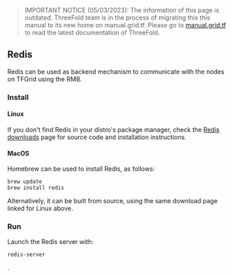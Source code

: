 > IMPORTANT NOTICE (05/03/2023): 
The information of this page is outdated. ThreeFold team is in the process of migrating this this manual to its new home on manual.grid.tf. Please go to [manual.grid.tf](https://manual.grid.tf/) to read the latest documentation of ThreeFold.


## Redis

Redis can be used as backend mechanism to communicate with the nodes on TFGrid using the RMB.

### Install

#### Linux
If you don't find Redis in your distro's package manager, check the [Redis downloads](https://redis.io/download) page for source code and installation instructions.

#### MacOS
Homebrew can be used to install Redis, as follows:

```
brew update
brew install redis
```

Alternatively, it can be built from source, using the same download page linked for Linux above.

### Run
Launch the Redis server with:

```
redis-server
```


.

